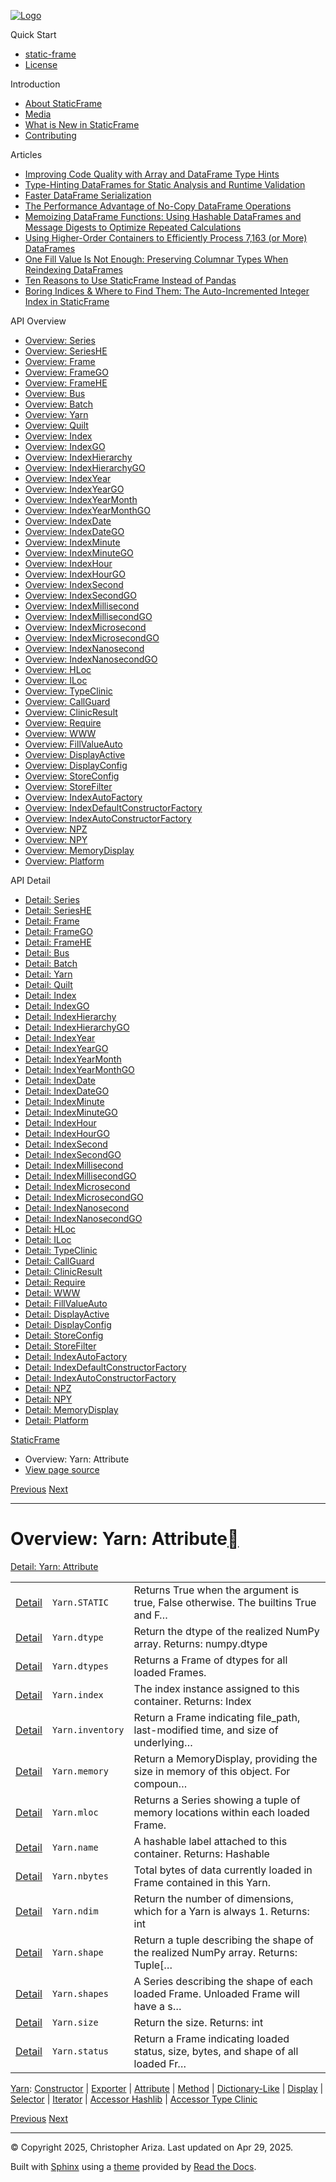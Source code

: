 [![Logo](../_static/sf-logo-web_icon-small.png)](../index.md)

Quick Start

* [static-frame](../readme.md)
* [License](../license.md)

Introduction

* [About StaticFrame](../intro.md)
* [Media](../intro.md#media)
* [What is New in StaticFrame](../new.md)
* [Contributing](../contributing.md)

Articles

* [Improving Code Quality with Array and DataFrame Type Hints](../articles/guard.md)
* [Type-Hinting DataFrames for Static Analysis and Runtime Validation](../articles/ftyping.md)
* [Faster DataFrame Serialization](../articles/serialize.md)
* [The Performance Advantage of No-Copy DataFrame Operations](../articles/no_copy.md)
* [Memoizing DataFrame Functions: Using Hashable DataFrames and Message Digests to Optimize Repeated Calculations](../articles/hash.md)
* [Using Higher-Order Containers to Efficiently Process 7,163 (or More) DataFrames](../articles/uhoc.md)
* [One Fill Value Is Not Enough: Preserving Columnar Types When Reindexing DataFrames](../articles/fill_value.md)
* [Ten Reasons to Use StaticFrame Instead of Pandas](../articles/upgrade.md)
* [Boring Indices & Where to Find Them: The Auto-Incremented Integer Index in StaticFrame](../articles/aiii.md)

API Overview

* [Overview: Series](series.md)
* [Overview: SeriesHE](series_he.md)
* [Overview: Frame](frame.md)
* [Overview: FrameGO](frame_go.md)
* [Overview: FrameHE](frame_he.md)
* [Overview: Bus](bus.md)
* [Overview: Batch](batch.md)
* [Overview: Yarn](yarn.md)
* [Overview: Quilt](quilt.md)
* [Overview: Index](index.md)
* [Overview: IndexGO](index_go.md)
* [Overview: IndexHierarchy](index_hierarchy.md)
* [Overview: IndexHierarchyGO](index_hierarchy_go.md)
* [Overview: IndexYear](index_year.md)
* [Overview: IndexYearGO](index_year_go.md)
* [Overview: IndexYearMonth](index_year_month.md)
* [Overview: IndexYearMonthGO](index_year_month_go.md)
* [Overview: IndexDate](index_date.md)
* [Overview: IndexDateGO](index_date_go.md)
* [Overview: IndexMinute](index_minute.md)
* [Overview: IndexMinuteGO](index_minute_go.md)
* [Overview: IndexHour](index_hour.md)
* [Overview: IndexHourGO](index_hour_go.md)
* [Overview: IndexSecond](index_second.md)
* [Overview: IndexSecondGO](index_second_go.md)
* [Overview: IndexMillisecond](index_millisecond.md)
* [Overview: IndexMillisecondGO](index_millisecond_go.md)
* [Overview: IndexMicrosecond](index_microsecond.md)
* [Overview: IndexMicrosecondGO](index_microsecond_go.md)
* [Overview: IndexNanosecond](index_nanosecond.md)
* [Overview: IndexNanosecondGO](index_nanosecond_go.md)
* [Overview: HLoc](hloc.md)
* [Overview: ILoc](iloc.md)
* [Overview: TypeClinic](type_clinic.md)
* [Overview: CallGuard](call_guard.md)
* [Overview: ClinicResult](clinic_result.md)
* [Overview: Require](require.md)
* [Overview: WWW](www.md)
* [Overview: FillValueAuto](fill_value_auto.md)
* [Overview: DisplayActive](display_active.md)
* [Overview: DisplayConfig](display_config.md)
* [Overview: StoreConfig](store_config.md)
* [Overview: StoreFilter](store_filter.md)
* [Overview: IndexAutoFactory](index_auto_factory.md)
* [Overview: IndexDefaultConstructorFactory](index_default_constructor_factory.md)
* [Overview: IndexAutoConstructorFactory](index_auto_constructor_factory.md)
* [Overview: NPZ](npz.md)
* [Overview: NPY](npy.md)
* [Overview: MemoryDisplay](memory_display.md)
* [Overview: Platform](platform.md)

API Detail

* [Detail: Series](../api_detail/series.md)
* [Detail: SeriesHE](../api_detail/series_he.md)
* [Detail: Frame](../api_detail/frame.md)
* [Detail: FrameGO](../api_detail/frame_go.md)
* [Detail: FrameHE](../api_detail/frame_he.md)
* [Detail: Bus](../api_detail/bus.md)
* [Detail: Batch](../api_detail/batch.md)
* [Detail: Yarn](../api_detail/yarn.md)
* [Detail: Quilt](../api_detail/quilt.md)
* [Detail: Index](../api_detail/index.md)
* [Detail: IndexGO](../api_detail/index_go.md)
* [Detail: IndexHierarchy](../api_detail/index_hierarchy.md)
* [Detail: IndexHierarchyGO](../api_detail/index_hierarchy_go.md)
* [Detail: IndexYear](../api_detail/index_year.md)
* [Detail: IndexYearGO](../api_detail/index_year_go.md)
* [Detail: IndexYearMonth](../api_detail/index_year_month.md)
* [Detail: IndexYearMonthGO](../api_detail/index_year_month_go.md)
* [Detail: IndexDate](../api_detail/index_date.md)
* [Detail: IndexDateGO](../api_detail/index_date_go.md)
* [Detail: IndexMinute](../api_detail/index_minute.md)
* [Detail: IndexMinuteGO](../api_detail/index_minute_go.md)
* [Detail: IndexHour](../api_detail/index_hour.md)
* [Detail: IndexHourGO](../api_detail/index_hour_go.md)
* [Detail: IndexSecond](../api_detail/index_second.md)
* [Detail: IndexSecondGO](../api_detail/index_second_go.md)
* [Detail: IndexMillisecond](../api_detail/index_millisecond.md)
* [Detail: IndexMillisecondGO](../api_detail/index_millisecond_go.md)
* [Detail: IndexMicrosecond](../api_detail/index_microsecond.md)
* [Detail: IndexMicrosecondGO](../api_detail/index_microsecond_go.md)
* [Detail: IndexNanosecond](../api_detail/index_nanosecond.md)
* [Detail: IndexNanosecondGO](../api_detail/index_nanosecond_go.md)
* [Detail: HLoc](../api_detail/hloc.md)
* [Detail: ILoc](../api_detail/iloc.md)
* [Detail: TypeClinic](../api_detail/type_clinic.md)
* [Detail: CallGuard](../api_detail/call_guard.md)
* [Detail: ClinicResult](../api_detail/clinic_result.md)
* [Detail: Require](../api_detail/require.md)
* [Detail: WWW](../api_detail/www.md)
* [Detail: FillValueAuto](../api_detail/fill_value_auto.md)
* [Detail: DisplayActive](../api_detail/display_active.md)
* [Detail: DisplayConfig](../api_detail/display_config.md)
* [Detail: StoreConfig](../api_detail/store_config.md)
* [Detail: StoreFilter](../api_detail/store_filter.md)
* [Detail: IndexAutoFactory](../api_detail/index_auto_factory.md)
* [Detail: IndexDefaultConstructorFactory](../api_detail/index_default_constructor_factory.md)
* [Detail: IndexAutoConstructorFactory](../api_detail/index_auto_constructor_factory.md)
* [Detail: NPZ](../api_detail/npz.md)
* [Detail: NPY](../api_detail/npy.md)
* [Detail: MemoryDisplay](../api_detail/memory_display.md)
* [Detail: Platform](../api_detail/platform.md)

[StaticFrame](../index.md)

* Overview: Yarn: Attribute
* [View page source](../_sources/api_overview/yarn-attribute.rst.txt)

[Previous](yarn-exporter.md "Overview: Yarn: Exporter")
[Next](yarn-method.md "Overview: Yarn: Method")

---

# Overview: Yarn: Attribute[](#overview-yarn-attribute "Link to this heading")

[Detail: Yarn: Attribute](../api_detail/yarn-attribute.md#api-detail-yarn-attribute)

|  |  |  |
| --- | --- | --- |
| [Detail](../api_detail/yarn-attribute.md#api-sig-yarn-static) | `Yarn.STATIC` | Returns True when the argument is true, False otherwise. The builtins True and F… |
| [Detail](../api_detail/yarn-attribute.md#api-sig-yarn-dtype) | `Yarn.dtype` | Return the dtype of the realized NumPy array. Returns: numpy.dtype |
| [Detail](../api_detail/yarn-attribute.md#api-sig-yarn-dtypes) | `Yarn.dtypes` | Returns a Frame of dtypes for all loaded Frames. |
| [Detail](../api_detail/yarn-attribute.md#api-sig-yarn-index) | `Yarn.index` | The index instance assigned to this container. Returns: Index |
| [Detail](../api_detail/yarn-attribute.md#api-sig-yarn-inventory) | `Yarn.inventory` | Return a Frame indicating file\_path, last-modified time, and size of underlying… |
| [Detail](../api_detail/yarn-attribute.md#api-sig-yarn-memory) | `Yarn.memory` | Return a MemoryDisplay, providing the size in memory of this object. For compoun… |
| [Detail](../api_detail/yarn-attribute.md#api-sig-yarn-mloc) | `Yarn.mloc` | Returns a Series showing a tuple of memory locations within each loaded Frame. |
| [Detail](../api_detail/yarn-attribute.md#api-sig-yarn-name) | `Yarn.name` | A hashable label attached to this container. Returns: Hashable |
| [Detail](../api_detail/yarn-attribute.md#api-sig-yarn-nbytes) | `Yarn.nbytes` | Total bytes of data currently loaded in Frame contained in this Yarn. |
| [Detail](../api_detail/yarn-attribute.md#api-sig-yarn-ndim) | `Yarn.ndim` | Return the number of dimensions, which for a Yarn is always 1. Returns: int |
| [Detail](../api_detail/yarn-attribute.md#api-sig-yarn-shape) | `Yarn.shape` | Return a tuple describing the shape of the realized NumPy array. Returns: Tuple[… |
| [Detail](../api_detail/yarn-attribute.md#api-sig-yarn-shapes) | `Yarn.shapes` | A Series describing the shape of each loaded Frame. Unloaded Frame will have a s… |
| [Detail](../api_detail/yarn-attribute.md#api-sig-yarn-size) | `Yarn.size` | Return the size. Returns: int |
| [Detail](../api_detail/yarn-attribute.md#api-sig-yarn-status) | `Yarn.status` | Return a Frame indicating loaded status, size, bytes, and shape of all loaded Fr… |

[Yarn](yarn.md#api-overview-yarn): [Constructor](yarn-constructor.md#api-overview-yarn-constructor) | [Exporter](yarn-exporter.md#api-overview-yarn-exporter) | [Attribute](#api-overview-yarn-attribute) | [Method](yarn-method.md#api-overview-yarn-method) | [Dictionary-Like](yarn-dictionary_like.md#api-overview-yarn-dictionary-like) | [Display](yarn-display.md#api-overview-yarn-display) | [Selector](yarn-selector.md#api-overview-yarn-selector) | [Iterator](yarn-iterator.md#api-overview-yarn-iterator) | [Accessor Hashlib](yarn-accessor_hashlib.md#api-overview-yarn-accessor-hashlib) | [Accessor Type Clinic](yarn-accessor_type_clinic.md#api-overview-yarn-accessor-type-clinic)

[Previous](yarn-exporter.md "Overview: Yarn: Exporter")
[Next](yarn-method.md "Overview: Yarn: Method")

---

© Copyright 2025, Christopher Ariza.
Last updated on Apr 29, 2025.

Built with [Sphinx](https://www.sphinx-doc.org/) using a
[theme](https://github.com/readthedocs/sphinx_rtd_theme)
provided by [Read the Docs](https://readthedocs.org).